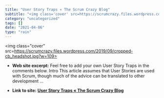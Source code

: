```yaml
---
title: "User Story Traps « The Scrum Crazy Blog"
subtitle: "<img class='cover' src=https://scrumcrazy.files.wordpress.com/2019/09/cropped-cb_headshot.jpg?w=109>"
category: "uncategorized"
tags: []
date: "2021-04-06"
type: "rain"
---
```

<img class="cover" src=https://scrumcrazy.files.wordpress.com/2019/09/cropped-cb_headshot.jpg?w=109>



* **Web site excerpt:** Feel free to add your own User Story Traps in the comments below. Intro This article assumes that User Stories are used with Scrum, though much of the advice can be translated to other development …

* **Link to site:** **[User Story Traps « The Scrum Crazy Blog](http://scrumcrazy.wordpress.com/2011/01/05/user-story-traps)**